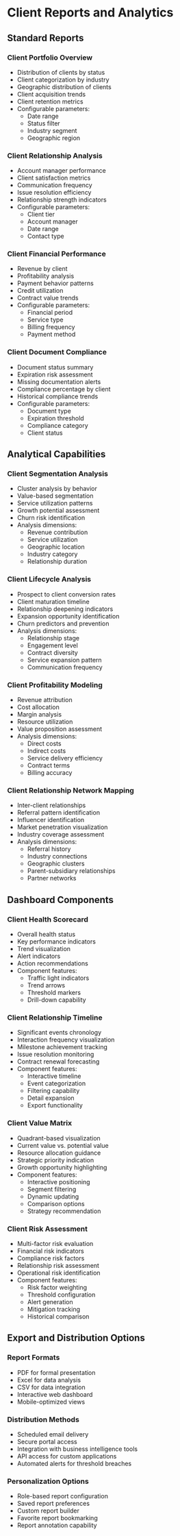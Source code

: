 
# Client Reports and Analytics

## Standard Reports

### Client Portfolio Overview
- Distribution of clients by status
- Client categorization by industry
- Geographic distribution of clients
- Client acquisition trends
- Client retention metrics
- Configurable parameters:
  - Date range
  - Status filter
  - Industry segment
  - Geographic region

### Client Relationship Analysis
- Account manager performance
- Client satisfaction metrics
- Communication frequency
- Issue resolution efficiency
- Relationship strength indicators
- Configurable parameters:
  - Client tier
  - Account manager
  - Date range
  - Contact type

### Client Financial Performance
- Revenue by client
- Profitability analysis
- Payment behavior patterns
- Credit utilization
- Contract value trends
- Configurable parameters:
  - Financial period
  - Service type
  - Billing frequency
  - Payment method

### Client Document Compliance
- Document status summary
- Expiration risk assessment
- Missing documentation alerts
- Compliance percentage by client
- Historical compliance trends
- Configurable parameters:
  - Document type
  - Expiration threshold
  - Compliance category
  - Client status

## Analytical Capabilities

### Client Segmentation Analysis
- Cluster analysis by behavior
- Value-based segmentation
- Service utilization patterns
- Growth potential assessment
- Churn risk identification
- Analysis dimensions:
  - Revenue contribution
  - Service utilization
  - Geographic location
  - Industry category
  - Relationship duration

### Client Lifecycle Analysis
- Prospect to client conversion rates
- Client maturation timeline
- Relationship deepening indicators
- Expansion opportunity identification
- Churn predictors and prevention
- Analysis dimensions:
  - Relationship stage
  - Engagement level
  - Contract diversity
  - Service expansion pattern
  - Communication frequency

### Client Profitability Modeling
- Revenue attribution
- Cost allocation
- Margin analysis
- Resource utilization
- Value proposition assessment
- Analysis dimensions:
  - Direct costs
  - Indirect costs
  - Service delivery efficiency
  - Contract terms
  - Billing accuracy

### Client Relationship Network Mapping
- Inter-client relationships
- Referral pattern identification
- Influencer identification
- Market penetration visualization
- Industry coverage assessment
- Analysis dimensions:
  - Referral history
  - Industry connections
  - Geographic clusters
  - Parent-subsidiary relationships
  - Partner networks

## Dashboard Components

### Client Health Scorecard
- Overall health status
- Key performance indicators
- Trend visualization
- Alert indicators
- Action recommendations
- Component features:
  - Traffic light indicators
  - Trend arrows
  - Threshold markers
  - Drill-down capability

### Client Relationship Timeline
- Significant events chronology
- Interaction frequency visualization
- Milestone achievement tracking
- Issue resolution monitoring
- Contract renewal forecasting
- Component features:
  - Interactive timeline
  - Event categorization
  - Filtering capability
  - Detail expansion
  - Export functionality

### Client Value Matrix
- Quadrant-based visualization
- Current value vs. potential value
- Resource allocation guidance
- Strategic priority indication
- Growth opportunity highlighting
- Component features:
  - Interactive positioning
  - Segment filtering
  - Dynamic updating
  - Comparison options
  - Strategy recommendation

### Client Risk Assessment
- Multi-factor risk evaluation
- Financial risk indicators
- Compliance risk factors
- Relationship risk assessment
- Operational risk identification
- Component features:
  - Risk factor weighting
  - Threshold configuration
  - Alert generation
  - Mitigation tracking
  - Historical comparison

## Export and Distribution Options

### Report Formats
- PDF for formal presentation
- Excel for data analysis
- CSV for data integration
- Interactive web dashboard
- Mobile-optimized views

### Distribution Methods
- Scheduled email delivery
- Secure portal access
- Integration with business intelligence tools
- API access for custom applications
- Automated alerts for threshold breaches

### Personalization Options
- Role-based report configuration
- Saved report preferences
- Custom report builder
- Favorite report bookmarking
- Report annotation capability
